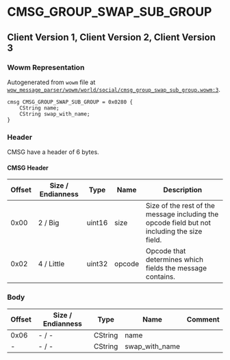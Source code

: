 # CMSG_GROUP_SWAP_SUB_GROUP

## Client Version 1, Client Version 2, Client Version 3

### Wowm Representation

Autogenerated from `wowm` file at [`wow_message_parser/wowm/world/social/cmsg_group_swap_sub_group.wowm:3`](https://github.com/gtker/wow_messages/tree/main/wow_message_parser/wowm/world/social/cmsg_group_swap_sub_group.wowm#L3).
```rust,ignore
cmsg CMSG_GROUP_SWAP_SUB_GROUP = 0x0280 {
    CString name;
    CString swap_with_name;
}
```
### Header

CMSG have a header of 6 bytes.

#### CMSG Header

| Offset | Size / Endianness | Type   | Name   | Description |
| ------ | ----------------- | ------ | ------ | ----------- |
| 0x00   | 2 / Big           | uint16 | size   | Size of the rest of the message including the opcode field but not including the size field.|
| 0x02   | 4 / Little        | uint32 | opcode | Opcode that determines which fields the message contains.|

### Body

| Offset | Size / Endianness | Type | Name | Comment |
| ------ | ----------------- | ---- | ---- | ------- |
| 0x06 | - / - | CString | name |  |
| - | - / - | CString | swap_with_name |  |

